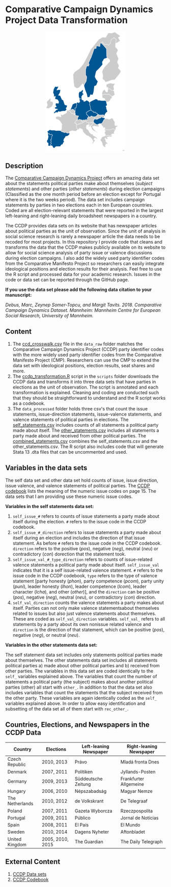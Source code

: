 # Comparative Campaign Dynamics Project Data Transformation

<p align="center">
<img src="figures/countries.png" width="250">
</p>

## Description

The [Comparative Campaign Dynamics Project](https://www.mzes.uni-mannheim.de/d7/en/datasets/comparative-campaign-dynamics-dataset) offers an amazing data set about the statements political parties make about themselves (*subject statements*) and other parties (*other statements*) during election campaigns (Classified as the one month period before an election except for Portugal where it is the two weeks period). The data set includes campaign statements by parties in two elections each in ten European countries. Coded are all election-relevant statements that were reported in the largest left-leaning and right-leaning daily broadsheet newspapers in a country. 

The CCDP provides data sets on its website that has newspaper articles about political parties as the unit of observation. Since the unit of analysis in social science research is rarely a newspaper article the data needs to be recoded for most projects. In this repository I provide code that cleans and transforms the data that the CCDP makes publicly available on its website to allow for social science analysis of party issue or valence discussions during election campaigns. I also add the widely used party identifier codes from the Comparative Manifesto Project so researchers can easily integrate ideological positions and election results for their analysis. Feel free to use the R script and processed data for your academic research. Issues in the code or data set can be reported through the GitHub page. 

**If you use the data set please add the following data citation to your manuscript:**

*Debus, Marc, Zeynep Somer-Topcu, and Margit Tavits. 2018. Comparative Campaign Dynamics Dataset. Mannheim: Mannheim Centre for European Social Research, University of Mannheim.*


## Content
1. The [ccd_crosswalk.csv](./data_raw/ccd_crosswalk.csv) file in the ``data_raw`` folder matches the Comparative Campaign Dynamics Project (CCDP) party identifier codes with the more widely used party identifier codes from the Comparative Manifesto Project (CMP). Researchers can use the CMP to extend the data set with ideological positions, election results, seat shares and more. 
2. The [ccdp_transformation.R](./scripts/ccdp_transformation.R) script in the ``scripts`` folder downloads the CCDP data and transforms it into three data sets that have parties in elections as the unit of observation. The script is annotated and each transformation is explained. Cleaning and coding are conducted such that they should be straightforward to understand and the R script works as a codebook. 
3. The ``data_processed`` folder holds three csv's that count the issue statements, issue-direction statements, issue-valence statements, and valence statements of political parties in elections. The [self_statements.csv](./data_processed/self_statements.csv) includes counts of all statements a political party made about itself. The [other_statements.csv](./data_processed/other_statements.csv) includes all statements a party made about and received from other political parties. The [combined_statements.csv](./data_processed/combined_statements.csv) combines the self_statements.csv and the other_statements.csv. The R script also includes code that will generate Stata 13 .dta files that can be uncommented and used.

## Variables in the data sets
The self data set and other data set hold counts of issue, issue direction, issue valence, and valence statements of political parties. The [CCDP codebook](http://www.mzes.uni-mannheim.de/publications/wp/wp-167.pdf) lists the meaning of the numeric issue codes on page 15. The data sets that I am providing use these numeric issue codes. 

**Variables in the self statements data set:**

1. ``self_issue_#`` refers to counts of issue statements a party made about itself during the election. ``#`` refers to the issue code in the CCDP codebook. 
2. ``self_issue_#_direction`` refers to issue statements a party made about itself during an election and includes the direction of that issue statement. As before ``#`` refers to the issue code in the CCDP codebook. ``direction`` refers to the positive (*pos*), negative (*neg*), neutral (*neu*) or contradictory (*con*) dorection that the statement took. 
3. ``self_issue_val_#_type_direction`` refers to counts of issue-related valence statements a political party made about itself. ``self_issue_val`` indicates that it is a self issue-related valence statement. ``#`` refers to the issue code in the CCDP codebook, ``type`` refers to the type of valence statement [party honesty (*phon*), party competence (*pcom*), party unity (*puni*), leader honesty (*lhon*), leader competence (*lcom*), leader character (*lcha*), and other (*other*)], and the ``direction`` can be positive (*pos*), negative (*neg*), neutral (*neu*), or contradictory (*con*) direction.
4. ``self_val_direction`` counts the valence statements a party makes about itself. Parties can not only make valence statementsabout themselves related to issues but also just valence statements about themselves. These are coded as ``self_val_direction`` variables. ``self_val_`` refers to all statements by a party about its own nonissue related valence and ``direction`` is the direction of that statement, which can be positive (*pos*), negative (*neg*), or neutral (*neu*). 


**Variables in the other statements data set:**

The self statement data set includes only statements political parties made about themselves. The other statements data set includes all statements political parties a) made about other political parties and b) received from other parties. The variables in this data set are coded identically to the ``self_`` variables explained above. The variables that count the number of statements a political party (the subject) makes about another political parties (other) all start with ``other_``. In addition to that the data set also includes variables that count the statements that the subject received from the other party. These variables are again identically coded as the ``self_`` variables explained above. In order to allow easy identification and subsetting of the data set all of them start with ``rec_other_``.


## Countries, Elections, and Newspapers in the CCDP Data
| Country  |  Elections | Left-leaning Newspaper  | Right-leaning Newspaper  |
|---|---|---|---|
|Czech Republic |2010, 2013 |Právo |Mladá fronta Dnes |
|Denmark |2007, 2011 |Politiken |Jyllands-Posten |
|Germany |2009, 2013 | Süddeutsche Zeitung | Frankfurter Allgemeine |
|Hungary  | 2006, 2010|Népszabadság |Magyar Nemze |
|The Netherlands  | 2010, 2012 |de Volkskrant |De Telegraaf |
|Poland | 2007, 2011 |Gazeta Wyborcza | Rzeczpospolita|
|Portugal | 2009, 2011 | Público| Jornal de Notícias|
|Spain | 2008, 2011  |El País |El Mundo |
|Sweden |2010, 2014 | Dagens Nyheter| Aftonbladet|
|United Kingdom | 2005, 2010, 2015 | The Guardian| The Daily Telegraph |

## External Content
1. [CCDP Data sets](https://www.mzes.uni-mannheim.de/d7/en/datasets/comparative-campaign-dynamics-dataset)
2. [CCDP Codebook](http://www.mzes.uni-mannheim.de/publications/wp/wp-167.pdf)
